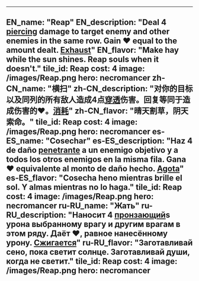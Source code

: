 ---

EN_name: "Reap"
EN_description: "Deal 4 <u>piercing</u> damage to target enemy and other enemies in the same row. Gain ❤️ equal to the amount dealt. <u>Exhaust</u>"
EN_flavor: "Make hay while the sun shines. Reap souls when it doesn't."
tile_id: Reap
cost: 4
image: /images/Reap.png
hero: necromancer
zh-CN_name: "横扫"
zh-CN_description: "对你的目标以及同列的所有敌人造成4点<u>穿透</u>伤害。回复等同于造成伤害的❤️。<u>消耗</u>"
zh-CN_flavor: "晴天割草，阴天索命。"
tile_id: Reap
cost: 4
image: /images/Reap.png
hero: necromancer
es-ES_name: "Cosechar"
es-ES_description: "Haz 4 de daño <u>penetrante</u> a un enemigo objetivo y a todos los otros enemigos en la misma fila. Gana ❤️ equivalente al monto de daño hecho. <u>Agota</u>"
es-ES_flavor: "Cosecha heno mientras brille el sol. Y almas mientras no lo haga."
tile_id: Reap
cost: 4
image: /images/Reap.png
hero: necromancer
ru-RU_name: "Жать"
ru-RU_description: "Наносит 4 <u>пронзающий</u>s урона выбранному врагу и другим врагам в этом ряду. Даёт ❤️, равное нанесённому урону. <u>Сжигается</u>"
ru-RU_flavor: "Заготавливай сено, пока светит солнце. Заготавливай души, когда не светит."
tile_id: Reap
cost: 4
image: /images/Reap.png
hero: necromancer
---